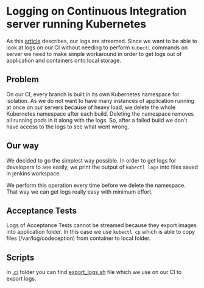 # Logging on Continuous Integration server running Kubernetes
As this [article](/docs/introduction/logging.md) describes, our logs are streamed. Since we want to be able to look at logs on our CI without needing to perform `kubectl` commands on server we need to make simple workaround in order to get logs out of application and containers onto local storage.

## Problem
On our CI, every branch is built in its own Kubernetes namespace for isolation.
As we do not want to have many instances of application running at once on our servers because of heavy load, we delete the whole Kubernetes namespace after each build.
Deleting the namespace removes all running pods in it along with the logs.
So, after a failed build we don't have access to the logs to see what went wrong.

## Our way
We decided to go the simplest way possible. In order to get logs for developers to see easily, we print the output of `kubectl logs` into files saved in jenkins workspace.

We perform this operation every time before we delete the namespace. That way we can get logs really easy with minimum effort.

## Acceptance Tests
Logs of Acceptance Tests cannot be streamed because they export images into application folder. In this case we use `kubectl cp` which is able to copy files (/var/log/codeception) from container to local folder.

## Scripts
In [.ci](/.ci) folder you can find [export_logs.sh](/.ci/export_logs.sh) file which we use on our CI to export logs.

